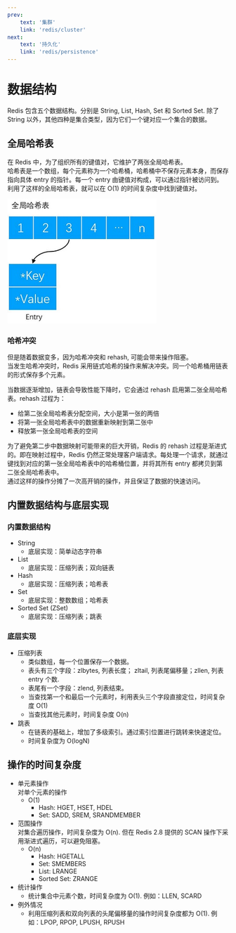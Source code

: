 ```yaml
---
prev:
    text: '集群'
    link: 'redis/cluster'
next:
    text: '持久化'
    link: 'redis/persistence'
---
```


# 数据结构
Redis 包含五个数据结构。分别是 String, List, Hash, Set 和 Sorted Set.  除了 String 以外，其他四种是集合类型，因为它们一个键对应一个集合的数据。  

## 全局哈希表
在 Redis 中，为了组织所有的键值对，它维护了两张全局哈希表。  
哈希表是一个数组，每个元素称为一个哈希桶，哈希桶中不保存元素本身，而保存指向具体 entry 的指针。每一个 entry 由键值对构成，可以通过指针被访问到。  
利用了这样的全局哈希表，就可以在 O(1) 的时间复杂度中找到键值对。  

![全局哈希表](/img/redis/全局哈希表.jpg)

### 哈希冲突
但是随着数据变多，因为哈希冲突和 rehash, 可能会带来操作阻塞。  
当发生哈希冲突时，Redis 采用链式哈希的操作来解决冲突。同一个哈希桶用链表的形式保存多个元素。  

当数据逐渐增加，链表会导致性能下降时，它会通过 rehash 启用第二张全局哈希表。rehash 过程为：  
+ 给第二张全局哈希表分配空间，大小是第一张的两倍
+ 将第一张全局哈希表中的数据重新映射到第二张中
+ 释放第一张全局哈希表的空间

为了避免第二步中数据映射可能带来的巨大开销，Redis 的 rehash 过程是渐进式的。即在映射过程中，Redis 仍然正常处理客户端请求。每处理一个请求，就通过键找到对应的第一张全局哈希表中的哈希桶位置，并将其所有 entry 都拷贝到第二张全局哈希表中。  
通过这样的操作分摊了一次高开销的操作，并且保证了数据的快速访问。    

## 内置数据结构与底层实现
### 内置数据结构

+ String
  + 底层实现：简单动态字符串
+ List
  + 底层实现：压缩列表；双向链表
+ Hash
  + 底层实现：压缩列表；哈希表
+ Set
  + 底层实现：整数数组；哈希表
+ Sorted Set (ZSet)
  + 底层实现：压缩列表；跳表

### 底层实现
+ 压缩列表
  + 类似数组，每一个位置保存一个数据。
  + 表头有三个字段：zlbytes, 列表长度； zltail, 列表尾偏移量；zllen, 列表 entry 个数.  
  + 表尾有一个字段：zlend, 列表结束。  
  + 当查找第一个和最后一个元素时，利用表头三个字段直接定位，时间复杂度 O(1)
  + 当查找其他元素时，时间复杂度 O(n)
+ 跳表
  + 在链表的基础上，增加了多级索引。通过索引位置进行跳转来快速定位。
  + 时间复杂度为 O(logN)

## 操作的时间复杂度
+ 单元素操作  
  对单个元素的操作  
  + O(1)
    + Hash: HGET, HSET, HDEL
    + Set: SADD, SREM, SRANDMEMBER
+ 范围操作  
  对集合遍历操作，时间复杂度为 O(n). 但在 Redis 2.8 提供的 SCAN 操作下采用渐进式遍历，可以避免阻塞。  
  + O(n)
    + Hash: HGETALL
    + Set: SMEMBERS
    + List: LRANGE
    + Sorted Set: ZRANGE
+ 统计操作  
  + 统计集合中元素个数，时间复杂度为 O(1). 例如：LLEN, SCARD  
+ 例外情况
  + 利用压缩列表和双向列表的头尾偏移量的操作时间复杂度都为 O(1). 例如：LPOP, RPOP, LPUSH, RPUSH  